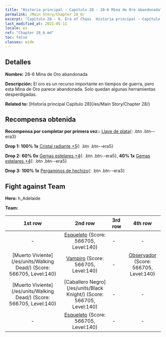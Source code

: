```yaml
---
title: "Historia principal - Capítulo 28 - 28-6 Mina de Oro abandonada"
permalink: /Main Story/Chapter 28_6/
excerpt: "Capítulo 28 - 6. Era of Chaos  Historia principal - Capítulo 28_6. 28-6 Mina de Oro abandonada"
last_modified_at: 2021-05-11
locale: es
ref: "Chapter 28_6.md"
toc: false
classes: wide
---
```


## Detalles

 **Nombre:** 28-6 Mina de Oro abandonada

 **Descripción:** El oro es un recurso importante en tiempos de guerra, pero esta Mina de Oro parece abandonada. Solo quedan algunas herramientas desperdigadas.

 **Related to:** [Historia principal Capítulo 28](/es/Main Story/Chapter 28/)

## Recompensa obtenida

 **Recompensa por completar por primera vez::** [Llave de plata](/ItemsES/con_693/){: .btn .btn--era3}

 **Drop 1:** **100% 1x** [Cristal radiante +5](/ItemsES/mat_101/){: .btn .btn--era5}

 **Drop 2:** **60% 0x** [Gemas estelares +4](/ItemsES/mat_93/){: .btn .btn--era5}, **40% 1x** [Gemas estelares +4](/ItemsES/mat_93/){: .btn .btn--era5}

 **Drop 3:** **100% 1x** [Pergaminos de hechizo](/ItemsES/con_694/){: .btn .btn--era3}


## Fight against Team
 **Hero:** h_Adelaide

 **Team:**


  | 1st row | 2nd row | 3rd row | 4th row |
  |:----:|:----:|:----|:----:|
  | - | [Esqueleto](/es/units/Skeleton/) (Score: 566705, Level:140)  | - | - |
  | [Muerto Viviente](/es/units/Walking Dead/) (Score: 566705, Level:140)  | [Vampiro](/es/units/Vampire/) (Score: 566705, Level:140)  | - | [Observador](/es/units/Beholder/) (Score: 566705, Level:140)  |
  | [Muerto Viviente](/es/units/Walking Dead/) (Score: 566705, Level:140)  | [Caballero Negro](/es/units/Black Knight/) (Score: 566705, Level:140)  | - | - |
  | - | [Esqueleto](/es/units/Skeleton/) (Score: 566705, Level:140)  | - | - |


